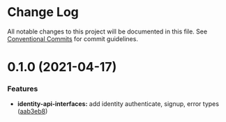 # Change Log

All notable changes to this project will be documented in this file.
See [Conventional Commits](https://conventionalcommits.org) for commit guidelines.

# 0.1.0 (2021-04-17)


### Features

* **identity-api-interfaces:** add identity authenticate, signup, error types ([aab3eb8](https://github.com/Lucid-Deployment/lucid/commit/aab3eb8ff0423bd8f9fa2026e047d5daddbd7bfb))
